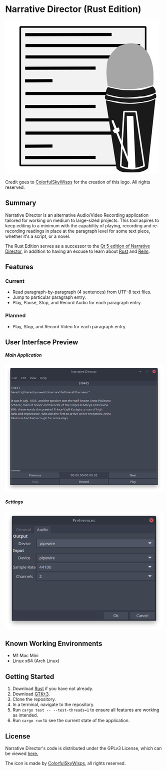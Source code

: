 # Narrative Director (Rust Edition)

![Application Icon](resources/images/icon.svg)

Credit goes to [ColorfulSkyWisps](https://linktr.ee/ColorfulSkyWisps) for the creation of this logo. All rights reserved.

## Summary
Narrative Director is an alternative Audio/Video Recording application tailored for working on medium to large-sized projects.
This tool aspires to keep editing to a minimum with the capability of playing, recording and re-recording readings in place at
the paragraph level for some text piece, whether it's a script, or a novel.

The Rust Edition serves as a successor to the [Qt 5 edition of Narrative Director](https://github.com/divark/narrative-director), in
addition to having an excuse to learn about [Rust](https://www.rust-lang.org/) and [Relm](https://github.com/antoyo/relm).

## Features
### Current
- Read paragraph-by-paragraph (4 sentences) from UTF-8 text files.
- Jump to particular paragraph entry.
- Play, Pause, Stop, and Record Audio for each paragraph entry.
### Planned
- Play, Stop, and Record Video for each paragraph entry.

## User Interface Preview
##### Main Application
![Main Window](resources/images/MainApp.png)
##### Settings
![Interface Mappings](resources/images/Settings.png)

## Known Working Environments
- M1 Mac Mini
- Linux x64 (Arch Linux)
## Getting Started
1. Download [Rust](https://www.rust-lang.org/learn/get-started) if you have not already.
2. Download [GTK+3](https://www.gtk.org/docs/installations/).
3. Clone the repository.
4. In a terminal, navigate to the repository.
5. Run `cargo test -- --test-threads=1` to ensure all features are working as intended.
6. Run `cargo run` to see the current state of the application.

## License
Narrative Director's code is distributed under the GPLv3 License, which can be viewed [here.](COPYING)

The icon is made by [ColorfulSkyWisps](https://linktr.ee/ColorfulSkyWisps), all rights reserved.
